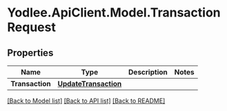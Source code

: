 # Yodlee.ApiClient.Model.TransactionRequest

## Properties

Name | Type | Description | Notes
------------ | ------------- | ------------- | -------------
**Transaction** | [**UpdateTransaction**](UpdateTransaction.md) |  | 

[[Back to Model list]](../README.md#documentation-for-models) [[Back to API list]](../README.md#documentation-for-api-endpoints) [[Back to README]](../README.md)

